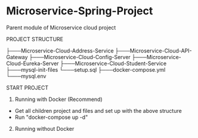 # Microservice-Spring-Project

Parent module of Microservice cloud project

PROJECT STRUCTURE

├───Microservice-Cloud-Address-Service
├───Microservice-Cloud-API-Gateway
├───Microservice-Cloud-Config-Server
├───Microservice-Cloud-Eureka-Server
├───Microservice-Cloud-Student-Service
├───mysql-init-files
   └───setup.sql
├───docker-compose.yml
└───mysql.env

START PROJECT

1. Running with Docker (Recommend)

- Get all children project and files and set up with the above structure
- Run "docker-compose up -d"

2. Running without Docker 
